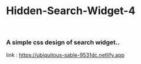 # Hidden-Search-Widget-4

<br> 
<h3> A simple css design of search widget..</h3>

link : https://ubiquitous-sable-9531dc.netlify.app
